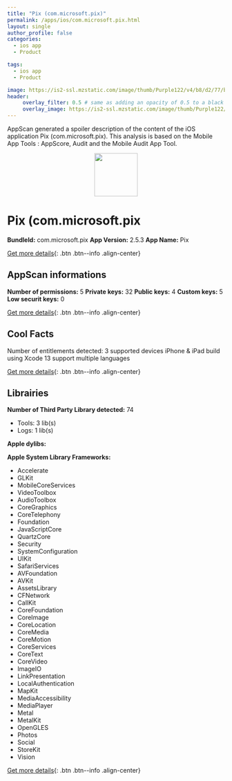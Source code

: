 ```yaml
---
title: "Pix (com.microsoft.pix)"
permalink: /apps/ios/com.microsoft.pix.html
layout: single
author_profile: false
categories: 
  - ios app 
  - Product 

tags: 
  - ios app 
  - Product 

image: https://is2-ssl.mzstatic.com/image/thumb/Purple122/v4/b8/d2/77/b8d277f8-ae2e-9db0-a8a4-255e04b5f43d/AppIcon-0-1x_U007emarketing-0-7-0-85-220.png/512x512bb.jpg
header: 
     overlay_filter: 0.5 # same as adding an opacity of 0.5 to a black background
     overlay_image: https://is2-ssl.mzstatic.com/image/thumb/Purple122/v4/b8/d2/77/b8d277f8-ae2e-9db0-a8a4-255e04b5f43d/AppIcon-0-1x_U007emarketing-0-7-0-85-220.png/512x512bb.jpg
---
```

AppScan generated a spoiler description of the content of the iOS application Pix (com.microsoft.pix). This analysis is based on the Mobile App Tools : AppScore, Audit and the Mobile Audit App Tool.

  
  
<div style="text-align: center;"><img src="https://is2-ssl.mzstatic.com/image/thumb/Purple122/v4/b8/d2/77/b8d277f8-ae2e-9db0-a8a4-255e04b5f43d/AppIcon-0-1x_U007emarketing-0-7-0-85-220.png/512x512bb.jpg" width="100" height="100"></div>  
  
# Pix (com.microsoft.pix

**BundleId:** com.microsoft.pix
**App Version:** 2.5.3
**App Name:** Pix


[Get more details](/pricing.html){: .btn .btn--info .align-center}  
  
## AppScan informations 

**Number of permissions:** 5
**Private keys:** 32
**Public keys:** 4
**Custom keys:** 5
**Low securit keys:** 0
  
[Get more details](/pricing.html){: .btn .btn--info .align-center}

## Cool Facts

Number of entitlements detected: 3
supported devices iPhone & iPad
build using Xcode 13
support multiple languages
  
[Get more details](/pricing.html){: .btn .btn--info .align-center}

## Librairies 
**Number of Third Party Library detected:** 74
- Tools: 3 lib(s)
- Logs: 1 lib(s)

**Apple dylibs:**


**Apple System Library Frameworks:**
- Accelerate
- GLKit
- MobileCoreServices
- VideoToolbox
- AudioToolbox
- CoreGraphics
- CoreTelephony
- Foundation
- JavaScriptCore
- QuartzCore
- Security
- SystemConfiguration
- UIKit
- SafariServices
- AVFoundation
- AVKit
- AssetsLibrary
- CFNetwork
- CallKit
- CoreFoundation
- CoreImage
- CoreLocation
- CoreMedia
- CoreMotion
- CoreServices
- CoreText
- CoreVideo
- ImageIO
- LinkPresentation
- LocalAuthentication
- MapKit
- MediaAccessibility
- MediaPlayer
- Metal
- MetalKit
- OpenGLES
- Photos
- Social
- StoreKit
- Vision


  
[Get more details](/pricing.html){: .btn .btn--info .align-center}

